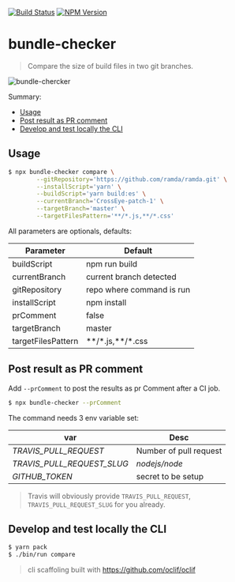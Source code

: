 [![Build Status](https://travis-ci.org/rbelling/bundle-checker.png)](https://travis-ci.org/rbelling/bundle-checker)
[![NPM Version](https://img.shields.io/npm/v/bundle-checker.svg)](https://www.npmjs.com/package/bundle-checker)

# bundle-checker

> Compare the size of build files in two git branches.

![bundle-chercker](https://user-images.githubusercontent.com/6695231/56052681-fa9b7a80-5d49-11e9-9272-0df40920b14e.gif)

Summary:

- [Usage](#Usage)
- [Post result as PR comment](#Post-result-as-PR-comment)
- [Develop and test locally the CLI](#Develop-and-test-locally-the-CLI)

## Usage

```bash
$ npx bundle-checker compare \
        --gitRepository='https://github.com/ramda/ramda.git' \
        --installScript='yarn' \
        --buildScript='yarn build:es' \
        --currentBranch='CrossEye-patch-1' \
        --targetBranch='master' \
        --targetFilesPattern='**/*.js,**/*.css'
```

All parameters are optionals, defaults:

| Parameter          | Default                   |
| ------------------ | ------------------------- |
| buildScript        | npm run build             |
| currentBranch      | current branch detected   |
| gitRepository      | repo where command is run |
| installScript      | npm install               |
| prComment          | false                     |
| targetBranch       | master                    |
| targetFilesPattern | \*\*/\*.js,\*\*/\*.css    |

## Post result as PR comment

Add `--prComment` to post the results as pr Comment after a CI job.

```bash
$ npx bundle-checker --prComment
```

The command needs 3 env variable set:

| var                        | Desc                   |
| -------------------------- | ---------------------- |
| _TRAVIS_PULL_REQUEST_      | Number of pull request |
| _TRAVIS_PULL_REQUEST_SLUG_ | _nodejs/node_          |
| _GITHUB_TOKEN_             | secret to be setup     |

> Travis will obviously provide `TRAVIS_PULL_REQUEST`, `TRAVIS_PULL_REQUEST_SLUG` for you already.

## Develop and test locally the CLI

```bash
$ yarn pack
$ ./bin/run compare
```

> cli scaffoling built with https://github.com/oclif/oclif
